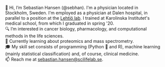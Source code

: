 👋 Hi, I’m Sebastian Hansen (@sebhan). I'm a physician located in Stockholm, Sweden. I'm employed as a physician at Dalen hospital, in parallel to a position at the [Lehtiö lab]. I trained at Karolinska Institutet's medical school, from which I graduated in spring '20.  
🔍 I’m interested in cancer biology, pharmacology, and computational methods in the life sciences.  
🌱 Currently learning about proteomics and mass spectrometry.  
🎓 My skill set consists of programming (Python 🐍 and R), machine learning (mainly statistical classification) and, of course, clinical medicine.  
📫 Reach me at <sebastian.hansen@scilifelab.se>.

[Lehtiö lab]: https://ki.se/en/onkpat/janne-lehtios-group

<!---
sebhan/sebhan is a ✨ special ✨ repository because its `README.md` (this file) appears on your GitHub profile.
You can click the Preview link to take a look at your changes.
--->
